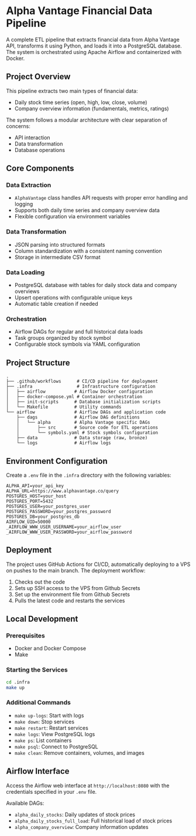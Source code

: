 # Alpha Vantage Financial Data Pipeline

A complete ETL pipeline that extracts financial data from Alpha Vantage API, transforms it using Python, and loads it into a PostgreSQL database. The system is orchestrated using Apache Airflow and containerized with Docker.

## Project Overview

This pipeline extracts two main types of financial data:
- Daily stock time series (open, high, low, close, volume)
- Company overview information (fundamentals, metrics, ratings)

The system follows a modular architecture with clear separation of concerns:
- API interaction
- Data transformation
- Database operations

## Core Components

### Data Extraction
- `AlphaVantage` class handles API requests with proper error handling and logging
- Supports both daily time series and company overview data
- Flexible configuration via environment variables

### Data Transformation
- JSON parsing into structured formats
- Column standardization with a consistent naming convention
- Storage in intermediate CSV format

### Data Loading
- PostgreSQL database with tables for daily stock data and company overviews
- Upsert operations with configurable unique keys
- Automatic table creation if needed

### Orchestration
- Airflow DAGs for regular and full historical data loads
- Task groups organized by stock symbol
- Configurable stock symbols via YAML configuration

## Project Structure

```
.
├── .github/workflows      # CI/CD pipeline for deployment
├── .infra                 # Infrastructure configuration
│   ├── airflow           # Airflow Docker configuration
│   ├── docker-compose.yml # Container orchestration
│   ├── init-scripts      # Database initialization scripts
│   └── Makefile          # Utility commands
└── airflow               # Airflow DAGs and application code
    ├── dags              # Airflow DAG definitions
    │   └── alpha         # Alpha Vantage specific DAGs
    │       ├── src       # Source code for ETL operations
    │       └── symbols.yaml # Stock symbols configuration
    ├── data              # Data storage (raw, bronze)
    └── logs              # Airflow logs
```

## Environment Configuration

Create a `.env` file in the `.infra` directory with the following variables:

```
ALPHA_API=your_api_key
ALPHA_URL=https://www.alphavantage.co/query
POSTGRES_HOST=your_host
POSTGRES_PORT=5432
POSTGRES_USER=your_postgres_user
POSTGRES_PASSWORD=your_postgres_password
POSTGRES_DB=your_postgres_db
AIRFLOW_UID=50000
_AIRFLOW_WWW_USER_USERNAME=your_airflow_user
_AIRFLOW_WWW_USER_PASSWORD=your_airflow_password
```

## Deployment

The project uses GitHub Actions for CI/CD, automatically deploying to a VPS on pushes to the main branch. The deployment workflow:
1. Checks out the code
2. Sets up SSH access to the VPS from Github Secrets
3. Set up the environment file from Github Secrets
4. Pulls the latest code and restarts the services

## Local Development

### Prerequisites
- Docker and Docker Compose
- Make

### Starting the Services

```bash
cd .infra
make up
```

### Additional Commands

- `make up-logs`: Start with logs
- `make down`: Stop services
- `make restart`: Restart services
- `make logs`: View PostgreSQL logs
- `make ps`: List containers
- `make psql`: Connect to PostgreSQL
- `make clean`: Remove containers, volumes, and images

## Airflow Interface

Access the Airflow web interface at `http://localhost:8080` with the credentials specified in your `.env` file.

Available DAGs:
- `alpha_daily_stocks`: Daily updates of stock prices
- `alpha_daily_stocks_full_load`: Full historical load of stock prices
- `alpha_company_overview`: Company information updates
